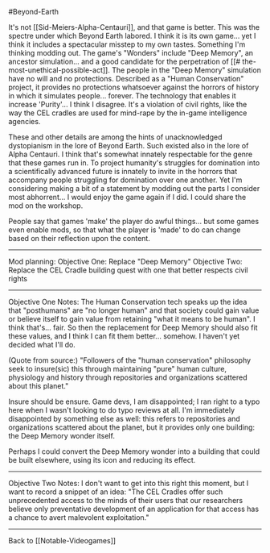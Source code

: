 #Beyond-Earth

It's not [[Sid-Meiers-Alpha-Centauri]], and that game is better.  This was the spectre under which Beyond Earth labored.  I think it is its own game... yet I think it includes a spectacular misstep to my own tastes.  Something I'm thinking modding out.  The game's "Wonders" include "Deep Memory", an ancestor simulation... and a good candidate for the perpetration of [[# the-most-unethical-possible-act]].  The people in the "Deep Memory" simulation have no will and no protections.  Described as a "Human Conservation" project, it provides no protections whatsoever against the horrors of history in which it simulates people... forever.  The technology that enables it increase 'Purity'... I think I disagree.  It's a violation of civil rights, like the way the CEL cradles are used for mind-rape by the in-game intelligence agencies.

These and other details are among the hints of unacknowledged dystopianism in the lore of Beyond Earth.  Such existed also in the lore of Alpha Centauri.  I think that's somewhat innately respectable for the genre that these games run in.  To project humanity's struggles for domination into a scientifically advanced future is innately to invite in the horrors that accompany people struggling for domination over one another.  Yet I'm considering making a bit of a statement by modding out the parts I consider most abhorrent...  I would enjoy the game again if I did.  I could share the mod on the workshop.

People say that games 'make' the player do awful things... but some games even enable mods, so that what the player is 'made' to do can change based on their reflection upon the content.

---
Mod planning:
Objective One:
Replace "Deep Memory"
Objective Two:
Replace the CEL Cradle building quest with one that better respects civil rights

---
Objective One Notes:
The Human Conservation tech speaks up the idea that "posthumans" are "no longer human" and that society could gain value or believe itself to gain value from retaining "what it means to be human".  I think that's... fair.  So then the replacement for Deep Memory should also fit these values, and I think I can fit them better... somehow.  I haven't yet decided what I'll do.

(Quote from source:)
"Followers of the "human conservation" philosophy seek to insure(sic) this through maintaining "pure" human culture, physiology and history through repositories and organizations scattered about this planet."

Insure should be ensure.  Game devs, I am disappointed; I ran right to a typo here when I wasn't looking to do typo reviews at all.  I'm immediately disappointed by something else as well: this refers to repositories and organizations scattered about the planet, but it provides only one building: the Deep Memory wonder itself.

Perhaps I could convert the Deep Memory wonder into a building that could be built elsewhere, using its icon and reducing its effect.

---
Objective Two Notes:
I don't want to get into this right this moment, but I want to record a snippet of an idea:
"The CEL Cradles offer such unprecedented access to the minds of their users that our researchers believe only preventative development of an application for that access has a chance to avert malevolent exploitation."

---
Back to [[Notable-Videogames]]
